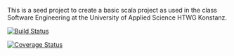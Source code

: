 This is a seed project to create a basic scala project as used in the
class Software Engineering at the University of Applied Science HTWG Konstanz.

[![Build Status](https://travis-ci.com/Yvii789/de.htwg.se.Monopoly.svg?branch=master)](https://travis-ci.com/Yvii789/de.htwg.se.Monopoly)

[![Coverage Status](https://coveralls.io/repos/github/Yvii789/de.htwg.se.Monopoly/badge.svg?branch=master)](https://coveralls.io/github/Yvii789/de.htwg.se.Monopoly?branch=master)